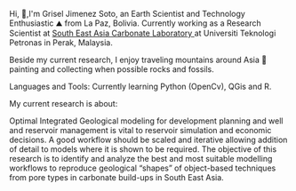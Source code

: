 Hi, 👋,I'm Grisel Jimenez Soto, an Earth Scientist and Technology Enthusiastic  ⛰ from La Paz, Bolivia. Currently working as a Research Scientist at [South East Asia Carbonate Laboratory ](https://seacarledu.wordpress.com/) at Universiti Teknologi Petronas in Perak, Malaysia. 

Beside my current research, I enjoy traveling mountains around Asia 🗻 painting and collecting when possible rocks and fossils. 

Languages and Tools: Currently learning Python (OpenCv), QGis and R. 

My current research is about:

Optimal Integrated Geological modeling for development planning and well and reservoir management is vital to reservoir simulation and economic decisions. A good workflow should be scaled and iterative allowing addition of detail to models where it is shown to be required. The objective of this research is to identify and analyze the best and most suitable modelling workflows to reproduce geological “shapes” of object-based techniques from pore types in carbonate build-ups in South East Asia.





